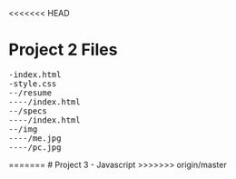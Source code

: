 <<<<<<< HEAD
<h1>Project 2 Files</h1>
<pre>
-index.html
-style.css
--/resume
----/index.html
--/specs
----/index.html
--/img
----/me.jpg
----/pc.jpg
</pre>
=======
# Project 3 - Javascript
>>>>>>> origin/master
